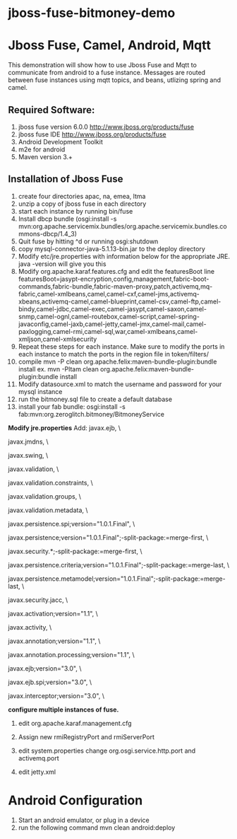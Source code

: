 jboss-fuse-bitmoney-demo
========================

#  Jboss Fuse, Camel, Android, Mqtt
This demonstration will show how to use Jboss Fuse and Mqtt to communicate from android to a fuse instance.  Messages are routed between fuse instances using mqtt topics, and beans, utlizing spring and camel.

## Required Software:
1.  jboss fuse version 6.0.0 http://www.jboss.org/products/fuse
2.  jboss fuse IDE http://www.jboss.org/products/fuse
3.  Android Development Toolkit
4.  m2e for android
5.  Maven version 3.+

## Installation of Jboss Fuse
1.  create four directories apac, na, emea, ltma
2.  unzip a copy of jboss fuse in each directory
3.  start each instance by running bin/fuse
4.  Install dbcp bundle (osgi:install -s mvn:org.apache.servicemix.bundles/org.apache.servicemix.bundles.commons-dbcp/1.4_3)
5.  Quit fuse by hitting ^d or running osgi:shutdown
6.  copy mysql-connector-java-5.1.13-bin.jar to the deploy directory
7.  Modify etc/jre.properties with information below for the appropriate JRE.  java -version will give you this
8.  Modify org.apache.karaf.features.cfg and edit the featuresBoot line
 featuresBoot=jasypt-encryption,config,management,fabric-boot-commands,fabric-bundle,fabric-maven-proxy,patch,activemq,mq-fabric,camel-xmlbeans,camel,camel-cxf,camel-jms,activemq-xbeans,activemq-camel,camel-blueprint,camel-csv,camel-ftp,camel-bindy,camel-jdbc,camel-exec,camel-jasypt,camel-saxon,camel-snmp,camel-ognl,camel-routebox,camel-script,camel-spring-javaconfig,camel-jaxb,camel-jetty,camel-jmx,camel-mail,camel-paxlogging,camel-rmi,camel-sql,war,camel-xmlbeans,camel-xmljson,camel-xmlsecurity
9.  Repeat these steps for each instance.  Make sure to modify the ports in each instance to match the ports in the region file in token/filters/<region>
10.  compile mvn -P<region> clean org.apache.felix:maven-bundle-plugin:bundle install 
ex. mvn -Pltam clean org.apache.felix:maven-bundle-plugin:bundle install 
11.  Modify datasource.xml to match the username and password for your mysql instance
12.  run the bitmoney.sql file to create a default database
13.  install your fab bundle:  osgi:install -s fab:mvn:org.zeroglitch.bitmoney/BitmoneyService

**Modify jre.properties**
Add:
javax.ejb, \

 javax.jmdns, \

 javax.swing, \

 javax.validation, \

 javax.validation.constraints, \

 javax.validation.groups, \

 javax.validation.metadata, \

 javax.persistence.spi;version="1.0.1.Final", \

  javax.persistence;version="1.0.1.Final";-split-package:=merge-first, \

  javax.security.*;-split-package:=merge-first, \

  javax.persistence.criteria;version="1.0.1.Final";-split-package:=merge-last, \

  javax.persistence.metamodel;version="1.0.1.Final";-split-package:=merge-last, \

  javax.security.jacc, \

 javax.activation;version="1.1", \

 javax.activity, \

 javax.annotation;version="1.1", \

 javax.annotation.processing;version="1.1", \

 javax.ejb;version="3.0", \

 javax.ejb.spi;version="3.0", \

 javax.interceptor;version="3.0", \


**configure multiple instances of fuse.**
1. edit org.apache.karaf.management.cfg 

2.  Assign new rmiRegistryPort and rmiServerPort

3.  edit system.properties change org.osgi.service.http.port and activemq.port

4.  edit jetty.xml

# Android Configuration
1.  Start an android emulator, or plug in a device
2.  run the following command mvn clean android:deploy
